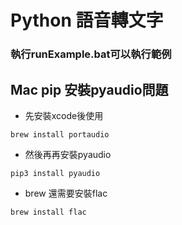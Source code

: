 # Python 語音轉文字

### 執行runExample.bat可以執行範例

## Mac pip 安裝pyaudio問題

- 先安裝xcode後使用
```
brew install portaudio
```
- 然後再再安裝pyaudio
```
pip3 install pyaudio
```
- brew 還需要安裝flac
```
brew install flac
```